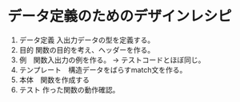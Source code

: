 # データ定義のためのデザインレシピ

1. データ定義 入出力データの型を定義する。
2. 目的 関数の目的を考え、ヘッダーを作る。
3. 例　関数入出力の例を作る。
  -> テストコードとほぼ同じ。
4. テンプレート　構造データをばらすmatch文を作る。
5. 本体　関数を作成する
6. テスト 作った関数の動作確認。
